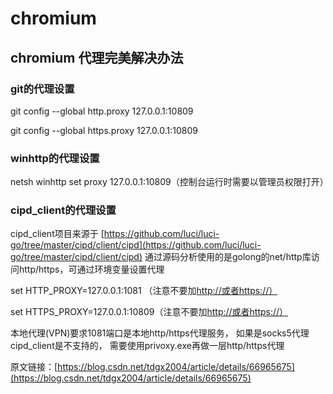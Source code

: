 # chromium

## chromium 代理完美解决办法

### git的代理设置

git config --global http.proxy 127.0.0.1:10809

git config --global https.proxy 127.0.0.1:10809

### winhttp的代理设置

netsh winhttp set proxy 127.0.0.1:10809（控制台运行时需要以管理员权限打开）

### cipd\_client的代理设置

cipd\_client项目来源于 [https://github.com/luci/luci-go/tree/master/cipd/client/cipd](https://github.com/luci/luci-go/tree/master/cipd/client/cipd) 通过源码分析使用的是golong的net/http库访问http/https，可通过环境变量设置代理

set HTTP\_PROXY=127.0.0.1:1081 （注意不要加[http://或者https://）](http://或者https://）) 

set HTTPS\_PROXY=127.0.0.1:10809（注意不要加[http://或者https://）](http://或者https://）)

本地代理\(VPN\)要求1081端口是本地http/https代理服务， 如果是socks5代理cipd\_client是不支持的， 需要使用privoxy.exe再做一层http/https代理 

 原文链接：[https://blog.csdn.net/tdgx2004/article/details/66965675](https://blog.csdn.net/tdgx2004/article/details/66965675)

